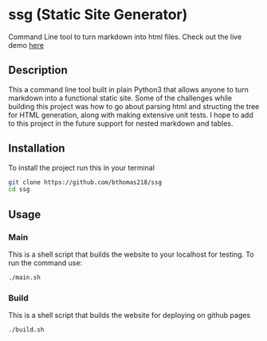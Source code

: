 # ssg (Static Site Generator)

Command Line tool to turn markdown into html files. Check out the live demo [here](https://bthomas218.github.io/ssg/)

## Description

This a command line tool built in plain Python3 that allows anyone to turn markdown into a functional static site. Some of the challenges while building this project was how to go about parsing html and structing the tree for HTML generation, along with making extensive unit tests. I hope to add to this project in the future support for nested markdown and tables.

## Installation

To install the project run this in your terminal

```bash
git clone https://github.com/bthomas218/ssg
cd ssg
```

## Usage

### Main

This is a shell script that builds the website to your localhost for testing. To run the command use:

```bash
./main.sh
```

### Build

This is a shell script that builds the website for deploying on github pages

```bash
./build.sh
```
